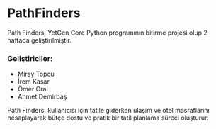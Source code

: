 # PathFinders
Path Finders, YetGen Core Python programının bitirme projesi olup 2 haftada geliştirilmiştir.

### Geliştiriciler: 
- Miray Topcu
- İrem Kasar
- Ömer Oral
- Ahmet Demirbaş

Path Finders, kullanıcısı için tatile giderken ulaşım ve otel masraflarını hesaplayarak bütçe dostu ve pratik bir tatil planlama süreci oluşturur.


